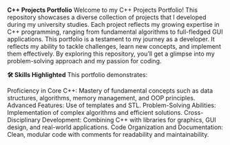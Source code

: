 **C++ Projects Portfolio**
Welcome to my C++ Projects Portfolio! This repository showcases a diverse collection of projects that I developed during my university studies. Each project reflects my growing expertise in C++ programming, ranging from fundamental algorithms to full-fledged GUI applications. This portfolio is a testament to my journey as a developer. It reflects my ability to tackle challenges, learn new concepts, and implement them effectively. By exploring this repository, you’ll get a glimpse into my problem-solving approach and my passion for coding.

**🛠️ Skills Highlighted**
This portfolio demonstrates:

Proficiency in Core C++: Mastery of fundamental concepts such as data structures, algorithms, memory management, and OOP principles.
Advanced Features: Use of templates and STL.
Problem-Solving Abilities: Implementation of complex algorithms and efficient solutions.
Cross-Disciplinary Development: Combining C++ with libraries for graphics, GUI design, and real-world applications.
Code Organization and Documentation: Clean, modular code with comments for readability and maintainability.
